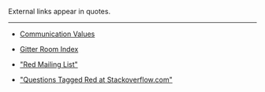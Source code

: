 External links appear in quotes.
***

* [Communication Values](https://github.com/red/red/wiki/%5BNOTES%5D-Community-Communication-Values)

* [Gitter Room Index](https://github.com/red/red/wiki/%5BLINKS%5D-Gitter-Room-Index)

* ["Red Mailing List"](https://groups.google.com/forum/#!forum/red-lang)

* ["Questions Tagged Red at Stackoverflow.com"](http://stackoverflow.com/questions/tagged/red)
